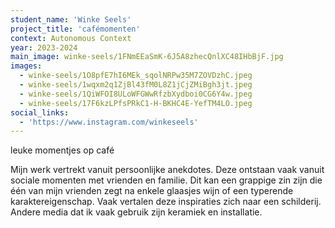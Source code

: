 ```yaml
---
student_name: 'Winke Seels'
project_title: 'cafémomenten'
context: Autonomous Context
year: 2023-2024
main_image: winke-seels/1FNmEEaSmK-6J5A8zhecQnlXC48IHbBjF.jpg
images:
  - winke-seels/1O8pfE7hI6MEk_sqolNRPw35M7ZOVDzhC.jpeg
  - winke-seels/1wqxm2q1ZjBl43fM0L8Z1jCjZMiBgh3jt.jpeg
  - winke-seels/1QiWFOI8ULoWFGWwRfzbXydboi0CG6Y4w.jpeg
  - winke-seels/17F6kzLPfsPRkC1-H-BKHC4E-YefTM4LO.jpeg
social_links:
  - 'https://www.instagram.com/winkeseels'
---
```


leuke momentjes op café

Mijn werk vertrekt vanuit persoonlijke anekdotes. Deze ontstaan vaak vanuit sociale momenten met vrienden en familie. Dit kan een grappige zin zijn die één van mijn vrienden zegt na enkele glaasjes wijn of een typerende karaktereigenschap. Vaak vertalen deze inspiraties zich naar een schilderij. Andere media dat ik vaak gebruik zijn keramiek en installatie.
